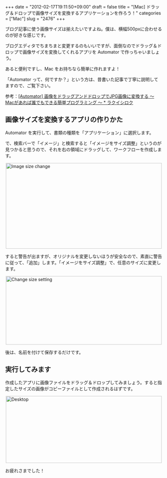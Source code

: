 +++
date = "2012-02-17T19:11:50+09:00"
draft = false
title = "[Mac] ドラッグ＆ドロップで画像サイズを変換するアプリケーションを作ろう！"
categories = ["Mac"]
slug = "2476"
+++

ブログ記事に使う画像サイズは揃えたいですよね。僕は、横幅500pxに合わせるのが好きな感じです。

ブログエディタでちまちまと変更するのもいいですが、面倒なのでドラッグ＆ドロップで画像サイズを変換してくれるアプリを Automator で作っちゃいましょう。

あると便利ですし、Mac をお持ちなら簡単に作れますよ！

「Automator って、何ですか？」という方は、昔書いた記事で丁寧に説明してますので、ご覧下さい。

参考：<a href="http://rakuishi.com/mac/1102/" target="_blank">[Automator] 画像をドラッグアンドドロップでJPG画像に変換する 〜 Macがあれば誰でもできる簡単プログラミング 〜 * ラクイシロク</a>

<h2>画像サイズを変換するアプリの作りかた</h2>

Automator を実行して、書類の種類を「アプリケーション」に選択します。

で、検索バーで「イメージ」と検索すると「イメージをサイズ調整」というのが見つかると思うので、それを右の領域にドラッグして、ワークフローを作成します。

<img style="display:block; margin-left:auto; margin-right:auto;" src="/images/2012/02/image_size_change.png" alt="Image size change" title="image_size_change.png" border="0" width="500" height="275" />

すると警告が出ますが、オリジナルを変更しないほうが安全なので、素直に警告に従って、「追加」します。「イメージをサイズ調整」で、任意のサイズに変更します。

<img style="display:block; margin-left:auto; margin-right:auto;" src="/images/2012/02/change_size_setting.png" alt="Change size setting" title="change_size_setting.png" border="0" width="500" height="220" />

後は、名前を付けて保存するだけです。

<h2>実行してみます</h2>

作成したアプリに画像ファイルをドラッグ＆ドロップしてみましょう。すると指定したサイズの画像がコピーファイルとして作成されるはずです。

<img style="display:block; margin-left:auto; margin-right:auto;" src="/images/2012/02/Desktop.png" alt="Desktop" title="Desktop.png" border="0" width="500" height="215" />

お疲れさまでした！
